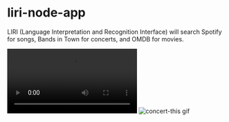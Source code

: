# liri-node-app
LIRI (Language Interpretation and Recognition Interface) will search Spotify for songs, Bands in Town for concerts, and OMDB for movies.


![concert-this gif](/gifs/concert-this.mp4)
![concert-this gif](https://drive.google.com/file/d/1GRTf6NDpB4_8MlPQWDIn-tIjtnYjeiz2/view?usp=sharing)



